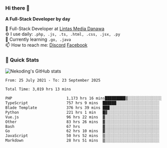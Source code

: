 ### Hi there 👋

**A Full-Stack Developer by day**

🔭 Full-Stack Developer at [Lintas Media Danawa](https://www.lintasmediadanawa.com/)  
⚙️ I use daily: `.php, .js, .ts, .html, .css, .jsx, .py`  
🌱 Currently learning `.go, .java`  
📫 How to reach me: [Discord](https://discordapp.com/users/984448732999327766)  [Facebook](https://fb.me/tyvandi)  

### 🚀 Quick Stats  

![Nekoding's GitHub stats](https://github-readme-stats.vercel.app/api?username=nekoding&show_icons=true)

<!--START_SECTION:waka-->

```txt
From: 25 July 2021 - To: 23 September 2025

Total Time: 3,019 hrs 13 mins

PHP                        1,173 hrs 16 mins█████████▒░░░░░░░░░░░░░░░   37.82 %
TypeScript                 757 hrs 9 mins  ██████░░░░░░░░░░░░░░░░░░░   24.40 %
Blade Template             376 hrs 39 mins ███░░░░░░░░░░░░░░░░░░░░░░   12.14 %
Python                     221 hrs 1 min   █▓░░░░░░░░░░░░░░░░░░░░░░░   07.12 %
Vue.js                     96 hrs 22 mins  ▓░░░░░░░░░░░░░░░░░░░░░░░░   03.11 %
Other                      83 hrs 26 mins  ▓░░░░░░░░░░░░░░░░░░░░░░░░   02.69 %
Bash                       67 hrs          ▓░░░░░░░░░░░░░░░░░░░░░░░░   02.16 %
Go                         62 hrs 10 mins  ▓░░░░░░░░░░░░░░░░░░░░░░░░   02.00 %
JavaScript                 50 hrs 52 mins  ▒░░░░░░░░░░░░░░░░░░░░░░░░   01.64 %
Markdown                   28 hrs 51 mins  ▒░░░░░░░░░░░░░░░░░░░░░░░░   00.93 %
```

<!--END_SECTION:waka-->

<!--
**nekoding/nekoding** is a ✨ _special_ ✨ repository because its `README.md` (this file) appears on your GitHub profile.

Here are some ideas to get you started:

- 🔭 I’m currently working on ...
- 🌱 I’m currently learning ...
- 👯 I’m looking to collaborate on ...
- 🤔 I’m looking for help with ...
- 💬 Ask me about ...
- 📫 How to reach me: ...
- 😄 Pronouns: ...
- ⚡ Fun fact: ...
-->

